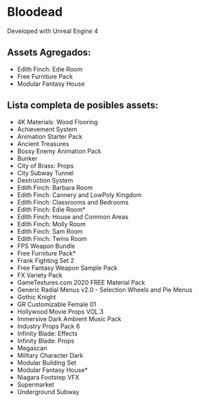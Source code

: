 # Bloodead

Developed with Unreal Engine 4

## Assets Agregados:
* Edith Finch: Edie Room
* Free Furniture Pack
* Modular Fantasy House

## Lista completa de posibles assets:
* 4K Materials: Wood Flooring
* Achievement System
* Animation Starter Pack
* Ancient Treasures
* Bossy Enemy Animation Pack
* Bunker
* City of Brass: Props
* City Subway Tunnel
* Destruction System
* Edith Finch: Barbara Room
* Edith Finch: Cannery and LowPoly Kingdom
* Edith Finch: Classrooms and Bedrooms
* Edith Finch: Edie Room*
* Edith Finch: House and Common Areas
* Edith Finch: Molly Room
* Edith Finch: Sam Room
* Edith Finch: Twins Room
* FPS Weapon Bundle
* Free Furniture Pack*
* Frank Fighting Set 2
* Free Fantasy Weapon Sample Pack
* FX Variety Pack
* GameTextures.com 2020 FREE Material Pack
* Generic Radial Menus v2.0 - Selection Wheels and Pie Menus
* Gothic Knight
* GR Customizable Female 01
* Hollywood Movie Props VOL.3
* Immersive Dark Ambient Music Pack
* Industry Props Pack 6
* Infinity Blade: Effects
* Infinity Blade: Props
* Megascan
* Military Character Dark
* Modular Building Set
* Modular Fantasy House*
* Niagara Footstep VFX
* Supermarket
* Underground Subway